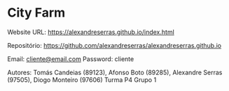 # City Farm

Website URL: https://alexandreserras.github.io/index.html

Repositório: https://github.com/alexandreserras/alexandreserras.github.io

Email: cliente@email.com
Password: cliente

Autores:
Tomás Candeias (89123), Afonso Boto (89285), Alexandre Serras (97505), Diogo Monteiro (97606)
Turma P4 Grupo 1
